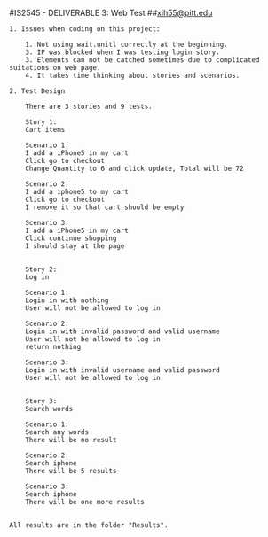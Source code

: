 #IS2545 - DELIVERABLE 3: Web Test
##xih55@pitt.edu

    1. Issues when coding on this project:
    
        1. Not using wait.unitl correctly at the beginning.
        3. IP was blocked when I was testing login story.
        3. Elements can not be catched sometimes due to complicated suitations on web page.
        4. It takes time thinking about stories and scenarios.
  
    2. Test Design
    
        There are 3 stories and 9 tests.
        
        Story 1:
        Cart items
        
        Scenario 1:
        I add a iPhone5 in my cart
        Click go to checkout
        Change Quantity to 6 and click update, Total will be 72
        
        Scenario 2:        
        I add a iphone5 to my cart
        Click go to checkout
        I remove it so that cart should be empty
        
        Scenario 3:
        I add a iPhone5 in my cart
        Click continue shopping
        I should stay at the page
        
        
        Story 2:
        Log in 
        
        Scenario 1:
        Login in with nothing
        User will not be allowed to log in
        
        Scenario 2:
        Login in with invalid password and valid username
        User will not be allowed to log in
        return nothing
        
        Scenario 3:
        Login in with invalid username and valid password
        User will not be allowed to log in
        
        
        Story 3:
        Search words
        
        Scenario 1:
        Search any words
        There will be no result
        
        Scenario 2:
        Search iphone
        There will be 5 results
        
        Scenario 3:
        Search iphone
        There will be one more results
        
        
    All results are in the folder "Results".
